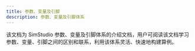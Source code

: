 ```yaml
---
title: 参数、变量及引脚
description: 参数、变量及引脚体系
---
```


该文档为 SimStudio 参数、变量及引脚体系的介绍文档，用户可阅读该文档学习参数、变量、引脚之间的区别和联系，利用该体系灵活、快速地构建算例。
